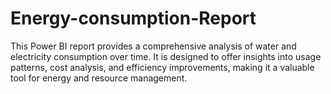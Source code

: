 # Energy-consumption-Report
This Power BI report provides a comprehensive analysis of water and electricity consumption over time. It is designed to offer insights into usage patterns, cost analysis, and efficiency improvements, making it a valuable tool for energy and resource management.
